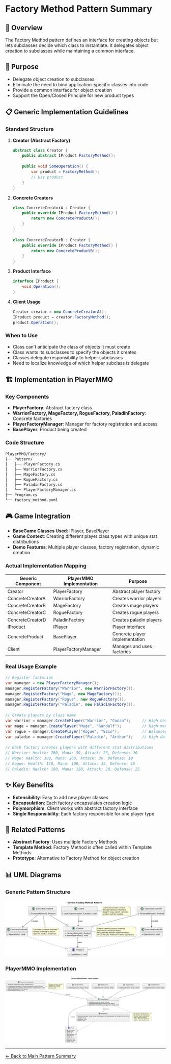 # Factory Method Pattern Summary

## 📖 Overview
The Factory Method pattern defines an interface for creating objects but lets subclasses decide which class to instantiate. It delegates object creation to subclasses while maintaining a common interface.

## 🎯 Purpose
- Delegate object creation to subclasses
- Eliminate the need to bind application-specific classes into code
- Provide a common interface for object creation
- Support the Open/Closed Principle for new product types

## 📋 Generic Implementation Guidelines

### Standard Structure
1. **Creator (Abstract Factory)**
   ```csharp
   abstract class Creator {
       public abstract IProduct FactoryMethod();
       
       public void SomeOperation() {
           var product = FactoryMethod();
           // Use product
       }
   }
   ```

2. **Concrete Creators**
   ```csharp
   class ConcreteCreatorA : Creator {
       public override IProduct FactoryMethod() {
           return new ConcreteProductA();
       }
   }
   
   class ConcreteCreatorB : Creator {
       public override IProduct FactoryMethod() {
           return new ConcreteProductB();
       }
   }
   ```

3. **Product Interface**
   ```csharp
   interface IProduct {
       void Operation();
   }
   ```

4. **Client Usage**
   ```csharp
   Creator creator = new ConcreteCreatorA();
   IProduct product = creator.FactoryMethod();
   product.Operation();
   ```

### When to Use
- Class can't anticipate the class of objects it must create
- Class wants its subclasses to specify the objects it creates
- Classes delegate responsibility to helper subclasses
- Need to localize knowledge of which helper subclass is delegate

## 🏗️ Implementation in PlayerMMO

### Key Components
- **PlayerFactory**: Abstract factory class
- **WarriorFactory, MageFactory, RogueFactory, PaladinFactory**: Concrete factories
- **PlayerFactoryManager**: Manager for factory registration and access
- **BasePlayer**: Product being created

### Code Structure
```
PlayerMMO/Factory/
├── Pattern/
│   ├── PlayerFactory.cs
│   ├── WarriorFactory.cs
│   ├── MageFactory.cs
│   ├── RogueFactory.cs
│   ├── PaladinFactory.cs
│   └── PlayerFactoryManager.cs
├── Program.cs
└── factory_method.puml
```

## 🎮 Game Integration
- **BaseGame Classes Used**: IPlayer, BasePlayer
- **Game Context**: Creating different player class types with unique stat distributions
- **Demo Features**: Multiple player classes, factory registration, dynamic creation

### Actual Implementation Mapping
| Generic Component | PlayerMMO Implementation | Purpose |
|------------------|-------------------------|---------|
| Creator | PlayerFactory | Abstract player factory |
| ConcreteCreatorA | WarriorFactory | Creates warrior players |
| ConcreteCreatorB | MageFactory | Creates mage players |
| ConcreteCreatorC | RogueFactory | Creates rogue players |
| ConcreteCreatorD | PaladinFactory | Creates paladin players |
| IProduct | IPlayer | Player interface |
| ConcreteProduct | BasePlayer | Concrete player implementation |
| Client | PlayerFactoryManager | Manages and uses factories |

### Real Usage Example
```csharp
// Register factories
var manager = new PlayerFactoryManager();
manager.RegisterFactory("Warrior", new WarriorFactory());
manager.RegisterFactory("Mage", new MageFactory());
manager.RegisterFactory("Rogue", new RogueFactory());
manager.RegisterFactory("Paladin", new PaladinFactory());

// Create players by class name
var warrior = manager.CreatePlayer("Warrior", "Conan");     // High health/defense
var mage = manager.CreatePlayer("Mage", "Gandalf");         // High mana/attack
var rogue = manager.CreatePlayer("Rogue", "Ezio");          // Balanced/high attack
var paladin = manager.CreatePlayer("Paladin", "Arthur");    // High defense/mana

// Each factory creates players with different stat distributions
// Warrior: Health: 200, Mana: 50, Attack: 25, Defense: 20
// Mage: Health: 100, Mana: 200, Attack: 30, Defense: 10
// Rogue: Health: 150, Mana: 100, Attack: 35, Defense: 15
// Paladin: Health: 180, Mana: 120, Attack: 20, Defense: 25
```

## ✨ Key Benefits
- **Extensibility**: Easy to add new player classes
- **Encapsulation**: Each factory encapsulates creation logic
- **Polymorphism**: Client works with abstract factory interface
- **Single Responsibility**: Each factory responsible for one player type

## 🔗 Related Patterns
- **Abstract Factory**: Uses multiple Factory Methods
- **Template Method**: Factory Method is often called within Template Methods
- **Prototype**: Alternative to Factory Method for object creation

## 📊 UML Diagrams

### Generic Pattern Structure
![Generic Factory Method UML](../../PlayerMMO/Factory/generic_factory_method.png)

### PlayerMMO Implementation
![Factory Method UML](../../PlayerMMO/Factory/factory_method.png)

---
[← Back to Main Pattern Summary](./README.md)
